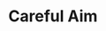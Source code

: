 ---
title: "Careful Aim"

feat:
  types: ["General", "Fighter"]
  description: |
    You can forgo multiple shots in a round to deal more damage on a single shot.
  prerequisite: |
    Point-Blank Shot, base attack bonus 6+, Wis 13
  benefit: |
    You can make a single careful shot as a full attack action. Your careful shot deals extra damage for every potential attack you give up. This damage is equal to the 1d8 plus any enhancement bonuses your arrow or bow has. For example, if a character has a medium size composite longbow with a strength rating of +2 and a base attack bonus of +11, he could sacrifice two of his attacks for a single attack that dealt an extra 2d8+4 damage.

    If the bow has magical properties, such as the flaming or expansion abilities, the damage from those abilities is not factored into the extra damage. For example, if a character has a +1 flaming composite longbow (Str +2) and sacrificed two attacks, the extra damage would be 2d8+6 (1d8+2 base damage &times; two sacrificed attacks, +1 weapon enhancement &times; two sacrificed attacks).
  special: |
    A fighter may select Careful Aim as one of his fighter bonus feats.
---